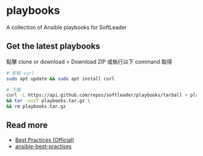 # playbooks
A collection of Ansible playbooks for SoftLeader

## Get the latest playbooks

點擊 clone or download > Download ZIP 或執行以下 command 取得

```sh
# 安裝 curl
sudo apt update && sudo apt install curl

# 下載
curl -L https://api.github.com/repos/softleader/playbooks/tarball > playbooks.tar.gz \
&& tar -xvzf playbooks.tar.gz \
&& rm playbooks.tar.gz
```

## Read more

- [Best Practices (Official)](http://docs.ansible.com/ansible/latest/user_guide/playbooks_best_practices.html)
- [ansible-best-practises](https://github.com/enginyoyen/ansible-best-practises)
